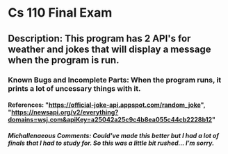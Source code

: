 # Cs 110 Final Exam

## Description: This program has 2 API's for weather and jokes that will display a message when the program is run.  


### Known Bugs and Incomplete Parts: When the program runs, it prints a lot of uncessary things with it. 


#### References: "https://official-joke-api.appspot.com/random_joke", "https://newsapi.org/v2/everything?domains=wsj.com&apiKey=a25042a25c9c4b8ea055c44cb2228b12"



##### Michallenaeous Comments: Could've made this better but I had a lot of finals that I had to study for. So this was a little bit rushed... I'm sorry.